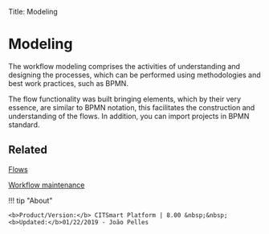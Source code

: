 Title: Modeling

# Modeling

The workflow modeling comprises the activities of understanding and designing the processes, which can be performed using methodologies and best work practices, such as BPMN. 

The flow functionality was built bringing elements, which by their very essence, are similar to BPMN notation, this facilitates the construction and understanding of the flows. In addition, you can import projects in BPMN standard.

## Related

[Flows][1]  

[Workflow maintenance][2]

[1]:/en-us/citsmart-esp-8/platform-administration/flow-maintenance/flows.html
[2]:/en-us/citsmart-esp-8/platform-administration/flow-maintenance/workflow.maintenance.html

!!! tip "About"

    <b>Product/Version:</b> CITSmart Platform | 8.00 &nbsp;&nbsp;
    <b>Updated:</b>01/22/2019 - João Pelles  
	
